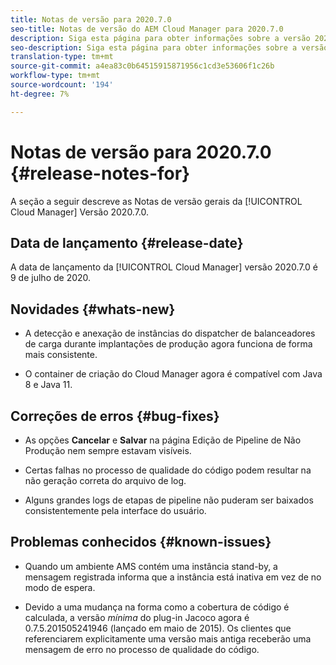 ```yaml
---
title: Notas de versão para 2020.7.0
seo-title: Notas de versão do AEM Cloud Manager para 2020.7.0
description: Siga esta página para obter informações sobre a versão 2020.7.0 do Cloud Manager
seo-description: Siga esta página para obter informações sobre a versão 2020.7.0 do AEM Cloud Manager
translation-type: tm+mt
source-git-commit: a4ea83c0b64515915871956c1cd3e53606f1c26b
workflow-type: tm+mt
source-wordcount: '194'
ht-degree: 7%

---
```


# Notas de versão para 2020.7.0 {#release-notes-for}

A seção a seguir descreve as Notas de versão gerais da [!UICONTROL Cloud Manager] Versão 2020.7.0.

## Data de lançamento {#release-date}

A data de lançamento da [!UICONTROL Cloud Manager] versão 2020.7.0 é 9 de julho de 2020.

## Novidades {#whats-new}

* A detecção e anexação de instâncias do dispatcher de balanceadores de carga durante implantações de produção agora funciona de forma mais consistente.

* O container de criação do Cloud Manager agora é compatível com Java 8 e Java 11.

## Correções de erros {#bug-fixes}

* As opções **Cancelar** e **Salvar** na página Edição de Pipeline de Não Produção nem sempre estavam visíveis.

* Certas falhas no processo de qualidade do código podem resultar na não geração correta do arquivo de log.

* Alguns grandes logs de etapas de pipeline não puderam ser baixados consistentemente pela interface do usuário.

## Problemas conhecidos {#known-issues}

* Quando um ambiente AMS contém uma instância stand-by, a mensagem registrada informa que a instância está inativa em vez de no modo de espera.

* Devido a uma mudança na forma como a cobertura de código é calculada, a versão _mínima_ do plug-in Jacoco agora é 0.7.5.201505241946 (lançado em maio de 2015). Os clientes que referenciarem explicitamente uma versão mais antiga receberão uma mensagem de erro no processo de qualidade do código.
